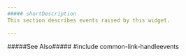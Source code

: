 ```yaml
---
##### shortDescription
This section describes events raised by this widget.

---
```

#####See Also#####
#include common-link-handleevents